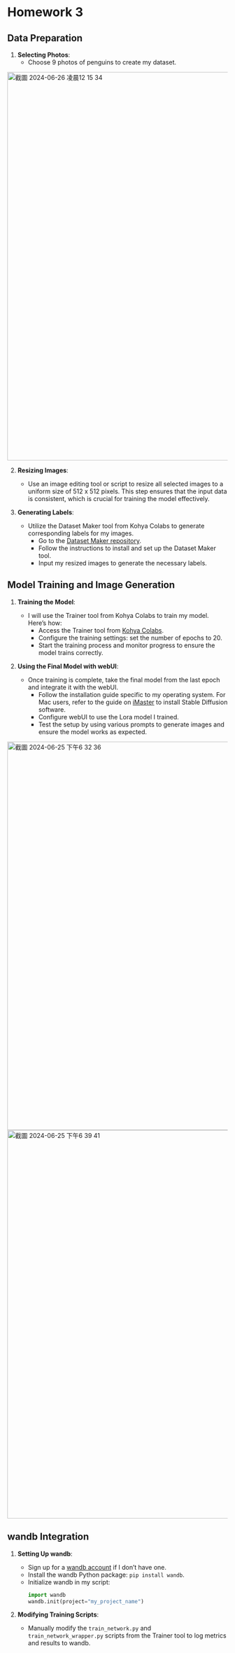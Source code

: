 # Homework 3

## Data Preparation

1. **Selecting Photos**:
   - Choose 9 photos of penguins to create my dataset. 
<img width="888" alt="截圖 2024-06-26 凌晨12 15 34" src="https://github.com/mvclab-ntust-course/course3-lannyyuan-go/assets/122262894/44985b77-8efa-4c52-8597-b6582bf9c999">

2. **Resizing Images**:
   - Use an image editing tool or script to resize all selected images to a uniform size of 512 x 512 pixels. This step ensures that the input data is consistent, which is crucial for training the model effectively.

3. **Generating Labels**:
   - Utilize the Dataset Maker tool from Kohya Colabs to generate corresponding labels for my images. 
     - Go to the [Dataset Maker repository](https://github.com/hollowstrawberry/kohya-colab).
     - Follow the instructions to install and set up the Dataset Maker tool.
     - Input my resized images to generate the necessary labels.

## Model Training and Image Generation

1. **Training the Model**:
   - I will use the Trainer tool from Kohya Colabs to train my model. Here’s how:
     - Access the Trainer tool from [Kohya Colabs](https://github.com/hollowstrawberry/kohya-colab).
     - Configure the training settings: set the number of epochs to 20.
     - Start the training process and monitor progress to ensure the model trains correctly.

2. **Using the Final Model with webUI**:
   - Once training is complete, take the final model from the last epoch and integrate it with the webUI.
     - Follow the installation guide specific to my operating system. For Mac users, refer to the guide on [iMaster](https://www.imaster.org/%e5%a6%82%e4%bd%95%e5%9c%a8-mac-%e4%b8%8a%e5%ae%89%e8%a3%9d-stable-diffusion-%e8%bb%9f%e9%ab%94%ef%bc%9f/) to install Stable Diffusion software.
     - Configure webUI to use the Lora model I trained.
     - Test the setup by using various prompts to generate images and ensure the model works as expected.
     
<img width="888" alt="截圖 2024-06-25 下午6 32 36" src="https://github.com/mvclab-ntust-course/course3-lannyyuan-go/assets/122262894/d02bb18a-965e-4767-a7e7-90fcf0f05ebe">


<img width="888" alt="截圖 2024-06-25 下午6 39 41" src="https://github.com/mvclab-ntust-course/course3-lannyyuan-go/assets/122262894/d6bbc901-7108-49c4-baa7-6d0e36a538b6">


## wandb Integration

1. **Setting Up wandb**:
   - Sign up for a [wandb account](https://wandb.ai/site) if I don’t have one.
   - Install the wandb Python package: `pip install wandb`.
   - Initialize wandb in my script:
     ```python
     import wandb
     wandb.init(project="my_project_name")
     ```

2. **Modifying Training Scripts**:
   - Manually modify the `train_network.py` and `train_network_wrapper.py` scripts from the Trainer tool to log metrics and results to wandb. 



